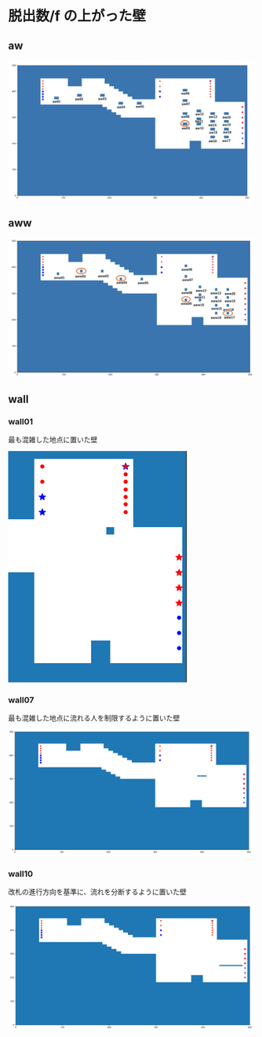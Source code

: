 # 脱出数/f の上がった壁

## aw

![aw](../wall-image/aw_脱出数上がった壁.png)

## aww

![aww](../wall-image/aww_脱出数上がった壁.png)

## wall

### wall01

最も混雑した地点に置いた壁

![wall01](../wall-image/walls/wall01.png)

### wall07

最も混雑した地点に流れる人を制限するように置いた壁

![wall07](../wall-image/walls/wall07.png)

### wall10

改札の進行方向を基準に、流れを分断するように置いた壁

![wall10](../wall-image/walls/wall10.png)
